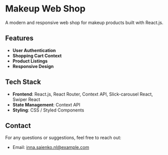 # Makeup Web Shop

A modern and responsive web shop for makeup products built with React.js.

## Features

- **User Authentication** 
- **Shopping Cart Context**
- **Product Listings**
- **Responsive Design**

## Tech Stack

- **Frontend**: React.js, React Router, Context API, Slick-carousel React, Swiper React
- **State Management**: Context API
- **Styling**: CSS / Styled Components


## Contact

For any questions or suggestions, feel free to reach out:
- Email: inna.saienko.nl@example.com

